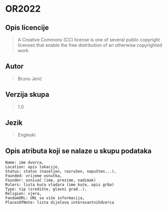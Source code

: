 # OR2022
## Opis licencije
> A Creative Commons (CC) license is one of several public copyright licenses that enable the free distribution of an otherwise copyrighted work.
## Autor
> Bruno Jerić
## Verzija skupa
> 1.0
## Jezik
> Engleski
## Opis atributa koji se nalaze u skupu podataka
```
Name: ime dvorca,
Location: opis lokacije,
Status: status (naseljen, razrušen, napušten...),
Founded: vrijeme osnutka,
Founder: osnivač (ime, prezime, nadimak)
Rulers: lista kuća vladara (ime kuće, opis grba)
Type: tip (središte, glavni grad..),
Religion: vjera,
FandomURL: URL sa više informacija,
PlacesOfNote: lista dijelova interesantnihdvorca 
```
